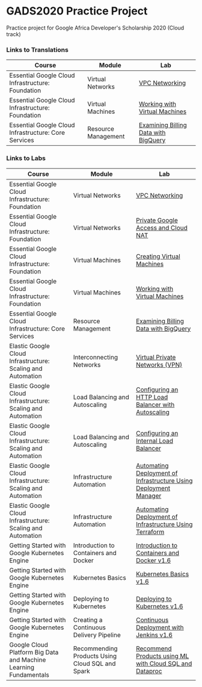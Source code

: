 # GADS2020 Practice Project
Practice project for Google Africa Developer's Scholarship 2020 (Cloud track)

### Links to Translations

Course | Module | Lab
------ | ------ | ---
Essential Google Cloud Infrastructure: Foundation | Virtual Networks | [VPC Networking][vpc_networking_translation]
Essential Google Cloud Infrastructure: Foundation | Virtual Machines | [Working with Virtual Machines][working_with_virtual_machines_translation]
Essential Google Cloud Infrastructure: Core Services | Resource Management | [Examining Billing Data with BigQuery][examining_billing_data_with_bigquery_translation]

### Links to Labs

Course | Module | Lab
------ | ------ | ---
Essential Google Cloud Infrastructure: Foundation | Virtual Networks | [VPC Networking][vpc_networking]
Essential Google Cloud Infrastructure: Foundation | Virtual Networks | [Private Google Access and Cloud NAT][private_google_access_and_cloud_nat]
Essential Google Cloud Infrastructure: Foundation | Virtual Machines | [Creating Virtual Machines][creating_virtual_machines]
Essential Google Cloud Infrastructure: Foundation | Virtual Machines | [Working with Virtual Machines][working_with_virtual_machines]
Essential Google Cloud Infrastructure: Core Services | Resource Management | [Examining Billing Data with BigQuery][examining_billing_data_with_bigquery]
Elastic Google Cloud Infrastructure: Scaling and Automation | Interconnecting Networks | [Virtual Private Networks (VPN)][virtual_private_networks]
Elastic Google Cloud Infrastructure: Scaling and Automation | Load Balancing and Autoscaling | [Configuring an HTTP Load Balancer with Autoscaling][configuring_an_http_load_balancer_with_autoscaling]
Elastic Google Cloud Infrastructure: Scaling and Automation | Load Balancing and Autoscaling | [Configuring an Internal Load Balancer][configuring_an_internal_load_balancer]
Elastic Google Cloud Infrastructure: Scaling and Automation | Infrastructure Automation | [Automating Deployment of Infrastructure Using Deployment Manager][automating_the_deployment_of_infrastructure_using_deployment_manager]
Elastic Google Cloud Infrastructure: Scaling and Automation | Infrastructure Automation | [Automating Deployment of Infrastructure Using Terraform][automating_the_deployment_of_infrastructure_using_terraform]
Getting Started with Google Kubernetes Engine | Introduction to Containers and Docker | [Introduction to Containers and Docker v1.6][introduction_to_containers_and_docker_v1.6]
Getting Started with Google Kubernetes Engine | Kubernetes Basics | [Kubernetes Basics v1.6][kubernetes_basics_v1.6]
Getting Started with Google Kubernetes Engine | Deploying to Kubernetes | [Deploying to Kubernetes v1.6][deploying_to_kubernetes_v1.6]
Getting Started with Google Kubernetes Engine | Creating a Continuous Delivery Pipeline | [Continuous Deployment with Jenkins v1.6][continuous_deployment_with_jenkins_v1.6]
Google Cloud Platform Big Data and Machine Learning Fundamentals | Recommending Products Using Cloud SQL and Spark | [Recommend Products using ML with Cloud SQL and Dataproc][recommend_products_using_ml_with_cloud_sql_and_dataproc]

[examining_billing_data_with_bigquery]: labs/examining_billing_data_with_bigquery.jpg
[virtual_private_networks]: labs/virtual_private_networks.jpg
[configuring_an_http_load_balancer_with_autoscaling]: labs/configuring_an_http_load_balancer_with_autoscaling.jpg
[configuring_an_internal_load_balancer]: labs/configuring_an_internal_load_balancer.jpg
[automating_the_deployment_of_infrastructure_using_deployment_manager]: labs/automating_the_deployment_of_infrastructure_using_deployment_manager.jpg
[automating_the_deployment_of_infrastructure_using_terraform]: labs/automating_the_deployment_of_infrastructure_using_terraform.jpg
[introduction_to_containers_and_docker_v1.6]: labs/introduction_to_containers_and_docker_v1.6.jpg
[kubernetes_basics_v1.6]: labs/kubernetes_basics_v1.6.jpg
[deploying_to_kubernetes_v1.6]: labs/deploying_to_kubernetes_v1.6.jpg
[continuous_deployment_with_jenkins_v1.6]: labs/continuous_deployment_with_jenkins_v1.6.jpg
[vpc_networking]: labs/vpc_networking.jpg
[creating_virtual_machines]: labs/creating_virtual_machines.jpg
[working_with_virtual_machines]: labs/working_with_virtual_machines.jpg
[recommend_products_using_ml_with_cloud_sql_and_dataproc]: labs/recommend_products_using_ml_with_cloud_sql_and_dataproc.jpg
[private_google_access_and_cloud_nat]: labs/private_google_access_and_cloud_nat.jpg
[examining_billing_data_with_bigquery_translation]: translations/examining_billing_data_with_bigquery.md
[vpc_networking_translation]: translations/vpc_networking.md
[working_with_virtual_machines_translation]: translations/working_with_virtual_machines.md
